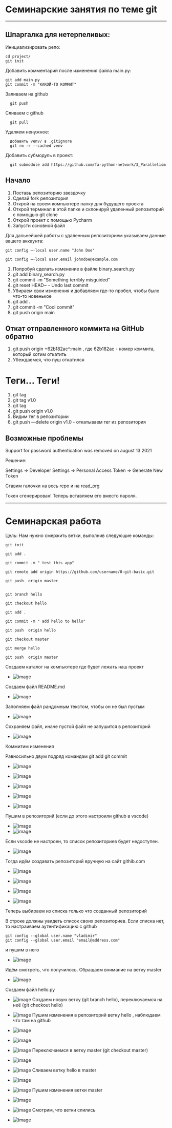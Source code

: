 # Семинарские занятия по теме git
_____

## Шпаргалка для нетерпеливых: 

Инициализировать репо:
```
cd project/
git init
```
Добавить комментарий после изменения файла main.py:
```
git add main.py
git commit -m "КАКОЙ-ТО КОММИТ"
```

Заливаем на github

      git push

Сливаем с github

      git pull

Удаляем ненужное:

      добавить venv/ в .gitignore
      git rm -r --cached venv

Добавить субмодуль в проект:

      git submodule add https://github.com/fa-python-network/3_Parallelism

## Начало

1. Поставь репозиторию звездочку
2. Сделай fork репозитория
3. Открой на своем компьютере папку для будущего проекта
4. Открой терминал в этой папке и склонируй удаленный репозиторий с помощью git clone
5. Открой проект с помощью Pycharm
6. Запусти основной файл


Для дальнейшей работы с удаленным репозиторием указываем данные вашего аккаунта:
```
git config —-local user.name "John Doe"

git config —-local user.email johndoe@example.com
```

1. Попробуй сделать изменение в файле binary_search.py
2. git add binary_search.py 
3. git commit -m "Something terribly misguided"
4. git reset HEAD~ - Undo last commit
5. Убираем свои изменения и добавляем где-то пробел, чтобы было что-то новенькое
6. git add .
7. git commit -m "Cool commit"
8. git push origin main

## Откат отправленного коммита на GitHub обратно

1. git push origin +62b182ac^:main , где 62b182ac - номер коммита, который хотим откатить
2. Убеждаемся, что пуш откатился

<h1> Теги... Теги! </h1>

1. git tag
2. git tag v1.0
3. git tag
4. git push origin v1.0
5. Видим тег в репозитории
6. git push —delete origin v1.0  - откатываем тег из репозитория

<h2> Возможные проблемы </h2>

Support for password authentication was removed on august 13 2021

Решение:

Settings => Developer Settings => Personal Access Token => Generate New Token 

Ставим галочки на весь repo и на read_org

Токен сгенерирован! Теперь вставляем его вместо пароля.

_______________

# Семинарская работа

Цель: Нам нужно смержить ветки, выполнив следующие команды:

```
git init

git add .

git commit -m " test this app"

git remote add origin https://github.com/username/0-git-basic.git

git push  origin master


git branch hello

git checkout hello

git add .

git commit -m " add hello to hello"

git push  origin hello

git checkout master

git merge hello

git push  origin master
```

Создаем каталог на компьютере где будет лежать наш проект
 - ![image](img/1.png)

 Создаем файл README.md
 - ![image](img/2.png)

Заполняем файл рандомным текстом, чтобы он не был пустым

 - ![image](img/3.png)

 Сохраняем файл, иначе пустой файл не запушится в репозиторий
 - ![image](img/4.png)
 
 
 Коммитим изменения

 Равносильно двум подряд командам 
       git add
       git commit

 - ![image](img/-2024-02-07_17-43-59.png)

 - ![image](img/-2024-02-07_17-44-26.png)

 - ![image](img/-2024-02-07_17-44-57.png)
 - ![image](img/-2024-02-07_17-45-22.png)
 - ![image](img/-2024-02-07_17-47-11.png)

 Пушим в репозиторий (если до этого настроили github в vscode)
 - ![image](img/-2024-02-07_17-47-40.png)
 - ![image](img/-2024-02-07_17-49-29.png)
  
  Если vscode не настроен, то список репозиториев будет недоступен.

 - ![image](img/-2024-02-07_17-58-31.png)

  Тогда идём создавать репозиторий вручную на сайт githib.com
 - ![image](img/-2024-02-07_18-21-05.png)
 - ![image](img/-2024-02-07_18-21-25.png)


 - ![image](img/-2024-02-07_18-21-55.png)
 - ![image](img/-2024-02-07_18-22-29.png)
  
  Теперь выбираем из списка только что созданный репозиторий 
  
  
  
 В строке должны увидеть список своих репозиториев.
  Если списка нет, то настраиваем аутентификацию с github

  ```
  git config --global user.name "vladimir"
  git config --global user.email "email@address.com"
  ```

  и пушим в него


 - ![image](img/-2024-02-07_18-23-11.png)

Идём смотреть, что получилось. Обращаем внимание на ветку master
 - ![image](img/-2024-02-07_18-25-23.png)

Создаем файл hello.py
 - ![image](img/-2024-02-07_18-28-22.png)
 Создаем новую ветку (git branch hello), переключаемся на неё (git checkout hello) 
 - ![image](img/-2024-02-07_18-30-15.png)
 Пушим изменения в репозиторий ветку hello , наблюдаем что там на github
 - ![image](img/-2024-02-07_18-31-33.png)
 - ![image](img/-2024-02-07_18-31-53.png)
 - ![image](img/-2024-02-07_18-32-17.png)
 Переключаемся в ветку master (git checkout master)
 - ![image](img/-2024-02-07_18-32-59.png)
 - ![image](img/-2024-02-07_18-33-26.png)
 Сливаем ветку hello в master
 - ![image](img/-2024-02-07_18-34-03.png)


 - ![image](img/-2024-02-07_18-34-40.png)
 Пушим изменения ветки master
 - ![image](img/-2024-02-07_18-35-06.png)
 - ![image](img/-2024-02-07_18-35-27.png)
 Смотрим, что ветки слились
 - ![image](img/-2024-02-07_18-36-06.png)